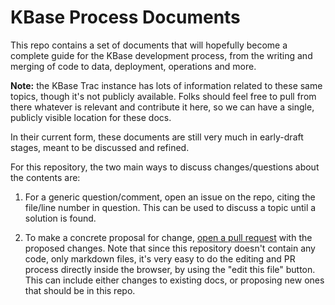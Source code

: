 # KBase Process Documents

This repo contains a set of documents that will hopefully become a complete
guide for the KBase development process, from the writing and merging of code
to data, deployment, operations and more.

**Note:** the KBase Trac instance has lots of information related to these same topics, though it's not publicly available.  Folks should feel free to pull from there whatever is relevant and contribute it here, so we can have a single, publicly visible location for these docs.

In their current form, these documents are still very much in early-draft stages, meant to
be discussed and refined.

For this repository, the two main ways to discuss changes/questions about the
contents are:

1. For a generic question/comment, open an issue on the repo, citing the
   file/line number in question. This can be used to discuss a topic until a
   solution is found.

2. To make a concrete proposal for change, [open a pull request](https://help.github.com/articles/using-pull-requests/) with the
   proposed changes. Note that since this repository doesn't contain any code,
   only markdown files, it's very easy to do the editing and PR process
   directly inside the browser, by using the "edit this file" button.  This can include either changes to existing docs, or proposing new ones that should be in this repo.
